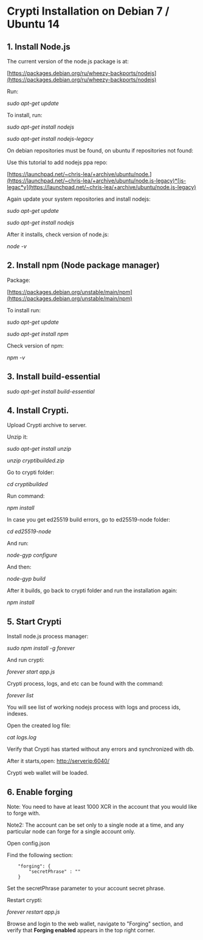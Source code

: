 # Crypti Installation on Debian 7 / Ubuntu 14

## 1. Install Node.js

The current version of the node.js package is at:

[https://packages.debian.org/ru/wheezy-backports/nodejs](https://packages.debian.org/ru/wheezy-backports/nodejs)

Run: 

*sudo apt-get update*

To install, run:

*sudo apt-get install nodejs*

*sudo apt-get install nodejs-legacy*

On debian repositories must be found, on ubuntu if repositories not found:

Use this tutorial to add nodejs ppa repo:

[https://launchpad.net/~chris-lea/+archive/ubuntu/node.](https://launchpad.net/~chris-lea/+archive/ubuntu/node.js-legacy)*[js-legac*y](https://launchpad.net/~chris-lea/+archive/ubuntu/node.js-legacy)

Again update your system repositories and install nodejs:

*sudo apt-get update*

*sudo apt-get install nodejs*

After it installs, check version of node.js:

*node -v*

## 2. Install npm (Node package manager)

Package:

[https://packages.debian.org/unstable/main/npm](https://packages.debian.org/unstable/main/npm)

To install run:

*sudo apt-get update*

*sudo apt-get install npm*

Check version of npm:

*npm -v*

## 3.  Install build-essential

*sudo apt-get install build-essential*

## 4. Install Crypti.

Upload Crypti archive to server.

Unzip it:

*sudo apt-get install unzip*

*unzip cryptibuilded.zip*

Go to crypti folder:

*cd cryptibuilded*

Run command:

*npm install*

In case you get ed25519 build errors, go to ed25519-node folder:

*cd ed25519-node*

And run:

*node-gyp configure*

And then:

*node-gyp build*

After it builds, go back to crypti folder and run the installation again:

*npm install*

## 5. Start Crypti

Install node.js process manager:

*sudo npm install -g forever*

And run crypti:

*forever start app.js*

Crypti process, logs, and etc can be found with the command:

*forever list*

You will see list of working nodejs process with logs and process ids, indexes.

Open the created log file:

*cat logs.log*

Verify that Crypti has started without any errors and synchronized with db.

After it starts,open: [http://serverip:6040/](http://serverip:6040/)

Crypti web wallet will be loaded.


## 6. Enable forging

Note: You need to have at least 1000 XCR in the account that you would like to forge with.

Note2: The account can be set only to a single node at a time, and any particular node can forge for a single account only.

Open config.json

Find the following section:

        "forging": {
            "secretPhrase" : ""
        }

Set the secretPhrase parameter to your account secret phrase.

Restart crypti:

*forever restart app.js*

Browse and login to the web wallet, navigate to "Forging" section, and verify that **Forging enabled** appears
in the top right corner.